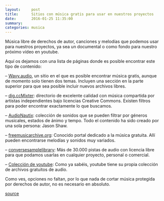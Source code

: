 ```yaml
---
layout:     post
title:      Sitios con música gratis para usar en nuestros proyectos
date:       2016-01-25 11:35:00
summary:
categories: musica
---
```


Música libre de derechos de autor, canciones y melodías que podemos usar para nuestros proyectos, ya sea un documental o como fondo para nuestro próximo vídeo en youtube.

Aquí os dejamos con una lista de páginas donde es posible encontrar este tipo de contenido:

– <a href="http://wavy.audio" target="_blank">Wavy.audio</a>, un sitio en el que es posible encontrar música gratis, aunque de momento solo tienen dos temas. Incluyen una sección en la parte superior para que sea posible incluir nuevos archivos libres.

– <a href="http://dig.ccmixter.org/dig?dig-lic=safe" target="_blank">dig.ccMixter</a>: directorio de excelente calidad con música compartida por artistas independientes bajo licencias Creative Commons. Existen filtros para poder encontrar exactamente lo que buscamos.

– <a href="http://audionautix.com/" target="_blank">AudioNautix</a>: colección de sonidos que se pueden filtrar por géneros musicales, estados de ánimo y tempo. Todo el contenido ha sido creado por una sola persona: Jason Shaw.

– <a href="http://freemusicarchive.org/" target="_blank">freemusicarchive.org</a>: Conocido portal dedicado a la música gratuita. Allí pueden encontrarse melodías y sonidos muy variados.

– <a href="https://www.conversesamplelibrary.com/" target="_blank">conversesamplelibrary</a>: Más de 30.000 pistas de audio con licencia libre para que podamos usarlas en cualquier proyecto, personal o comercial.

– <a href="https://www.youtube.com/audiolibrary/music" target="_blank">Colección de youtube</a>: Como ya sabéis, youtube tiene su propia colección de archivos gratuitos de audio.

Como ves, opciones no faltan, por lo que nada de cortar música protegida por derechos de autor, no es necesario en absoluto.

<a href="http://wwwhatsnew.com/2016/01/25/sitios-con-musica-gratis-para-usar-en-nuestros-proyectos/">source</a>
